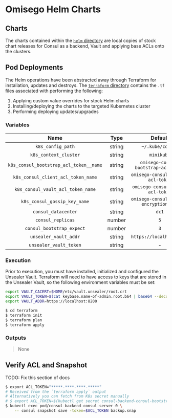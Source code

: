 # Omisego Helm Charts

## Charts

The charts contained within the [`helm` directory](./helm) are local copies of stock chart releases for Consul as a backend, Vault and applying base ACLs onto the clusters.

## Pod Deployments

The Helm operations have been abstracted away through Terraform for installation, updates and destroys. The [`terraform` directory](./terraform) contains the `.tf` files associated with performing the following:

1. Applying custom value overrides for stock Helm charts
2. Installing/deploying the charts to the targeted Kubernetes cluster
3. Performing deploying updates/upgrades

### Variables

|                  Name                  |  Type  |                Default                 |
| :------------------------------------: | :----: | :------------------------------------: |
|           `k8s_config_path`            | string |            `~/.kube/config`            |
|         `k8s_context_cluster`          | string |               `minikube`               |
| `k8s_consul_bootstrap_acl_token__name` | string |  `omisego-consul-bootstrap-acl-token`  |
|   `k8s_consul_client_acl_token_name`   | string |   `omisego-consul-client-acl-token`    |
|   `k8s_consul_vault_acl_token_name`    | string |    `omisego-consul-vault-acl-token`    |
|      `k8s_consul_gossip_key_name`      | string | `omisego-consul-gossip-encryption-key` |
|          `consul_datacenter`           | string |                 `dc1`                  |
|           `consul_replicas`            | number |                  `5`                   |
|       `consul_bootstrap_expect`        | number |                  `3`                   |
|         `unsealer_vault_addr`          | string |        `https://localhost:8200`        |
|         `unsealer_vault_token`         | string |                   -                    |

### Execution

Prior to execution, you must have installed, initialized and configured the Unsealer Vault. Terraform will need to have access to keys that are stored in the Unsealer Vault, so the following environment variables must be set:

```sh
export VAULT_CACERT=$HOME/etc/vault.unsealer/root.crt
export VAULT_TOKEN=$(cat keybase.name-of-admin.root.b64 | base64 --decode | keybase pgp decrypt)
export VAULT_ADDR=https://localhost:8200
```

```sh
$ cd terraform
$ terraform init
$ terraform plan
$ terraform apply
```

### Outputs

> None


## Verify ACL and Snapshot
TODO: Fix this section of docs
```sh
$ export ACL_TOKEN="*****-****-****-*****"
# Received from the `terraform apply` output
# Alternatively you can fetch from K8s secret manually
# $ export ACL_TOKEN=$(kubectl get secret consul-backend-consul-bootstrap-acl-token -o json | jq -r .data.token | base64 --decode)
$ kubectl exec pod/consul-backend-consul-server-0 \
    -- consul snapshot save -token=$ACL_TOKEN backup.snap
```
